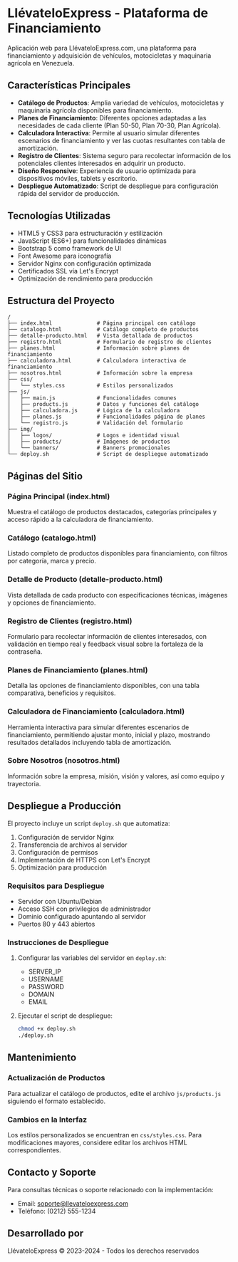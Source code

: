 # LlévateloExpress - Plataforma de Financiamiento

Aplicación web para LlévateloExpress.com, una plataforma para financiamiento y adquisición de vehículos, motocicletas y maquinaria agrícola en Venezuela.

## Características Principales

- **Catálogo de Productos**: Amplia variedad de vehículos, motocicletas y maquinaria agrícola disponibles para financiamiento.
- **Planes de Financiamiento**: Diferentes opciones adaptadas a las necesidades de cada cliente (Plan 50-50, Plan 70-30, Plan Agrícola).
- **Calculadora Interactiva**: Permite al usuario simular diferentes escenarios de financiamiento y ver las cuotas resultantes con tabla de amortización.
- **Registro de Clientes**: Sistema seguro para recolectar información de los potenciales clientes interesados en adquirir un producto.
- **Diseño Responsive**: Experiencia de usuario optimizada para dispositivos móviles, tablets y escritorio.
- **Despliegue Automatizado**: Script de despliegue para configuración rápida del servidor de producción.

## Tecnologías Utilizadas

- HTML5 y CSS3 para estructuración y estilización
- JavaScript (ES6+) para funcionalidades dinámicas
- Bootstrap 5 como framework de UI
- Font Awesome para iconografía
- Servidor Nginx con configuración optimizada
- Certificados SSL vía Let's Encrypt
- Optimización de rendimiento para producción

## Estructura del Proyecto

```
/
├── index.html              # Página principal con catálogo
├── catalogo.html           # Catálogo completo de productos
├── detalle-producto.html   # Vista detallada de productos
├── registro.html           # Formulario de registro de clientes
├── planes.html             # Información sobre planes de financiamiento
├── calculadora.html        # Calculadora interactiva de financiamiento
├── nosotros.html           # Información sobre la empresa
├── css/
│   └── styles.css          # Estilos personalizados
├── js/
│   ├── main.js             # Funcionalidades comunes
│   ├── products.js         # Datos y funciones del catálogo
│   ├── calculadora.js      # Lógica de la calculadora
│   ├── planes.js           # Funcionalidades página de planes
│   └── registro.js         # Validación del formulario
├── img/
│   ├── logos/              # Logos e identidad visual
│   ├── products/           # Imágenes de productos
│   └── banners/            # Banners promocionales
└── deploy.sh               # Script de despliegue automatizado
```

## Páginas del Sitio

### Página Principal (index.html)
Muestra el catálogo de productos destacados, categorías principales y acceso rápido a la calculadora de financiamiento.

### Catálogo (catalogo.html)
Listado completo de productos disponibles para financiamiento, con filtros por categoría, marca y precio.

### Detalle de Producto (detalle-producto.html)
Vista detallada de cada producto con especificaciones técnicas, imágenes y opciones de financiamiento.

### Registro de Clientes (registro.html)
Formulario para recolectar información de clientes interesados, con validación en tiempo real y feedback visual sobre la fortaleza de la contraseña.

### Planes de Financiamiento (planes.html)
Detalla las opciones de financiamiento disponibles, con una tabla comparativa, beneficios y requisitos.

### Calculadora de Financiamiento (calculadora.html)
Herramienta interactiva para simular diferentes escenarios de financiamiento, permitiendo ajustar monto, inicial y plazo, mostrando resultados detallados incluyendo tabla de amortización.

### Sobre Nosotros (nosotros.html)
Información sobre la empresa, misión, visión y valores, así como equipo y trayectoria.

## Despliegue a Producción

El proyecto incluye un script `deploy.sh` que automatiza:

1. Configuración de servidor Nginx
2. Transferencia de archivos al servidor
3. Configuración de permisos
4. Implementación de HTTPS con Let's Encrypt
5. Optimización para producción

### Requisitos para Despliegue

- Servidor con Ubuntu/Debian
- Acceso SSH con privilegios de administrador
- Dominio configurado apuntando al servidor
- Puertos 80 y 443 abiertos

### Instrucciones de Despliegue

1. Configurar las variables del servidor en `deploy.sh`:
   - SERVER_IP
   - USERNAME
   - PASSWORD
   - DOMAIN
   - EMAIL

2. Ejecutar el script de despliegue:
   ```bash
   chmod +x deploy.sh
   ./deploy.sh
   ```

## Mantenimiento

### Actualización de Productos
Para actualizar el catálogo de productos, edite el archivo `js/products.js` siguiendo el formato establecido.

### Cambios en la Interfaz
Los estilos personalizados se encuentran en `css/styles.css`. Para modificaciones mayores, considere editar los archivos HTML correspondientes.

## Contacto y Soporte

Para consultas técnicas o soporte relacionado con la implementación:
- Email: soporte@llevateloexpress.com
- Teléfono: (0212) 555-1234

## Desarrollado por

LlévateloExpress © 2023-2024 - Todos los derechos reservados 